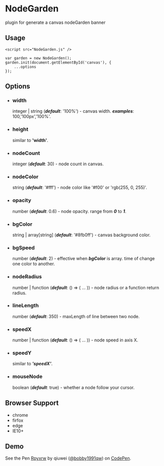 # NodeGarden
plugin for generate a canvas nodeGarden banner

## Usage
    <script src="NodeGarden.js" />
    
    var garden = new NodeGarden();
    garden.init(document.getElementById('canvas'), {
        ...options
    });

## Options

* ### width
    integer | string (***default***: '100%') - canvas width. ***examples***: 100,'100px','100%'.

* ### height
    similar to **'width'**.

* ### nodeCount
    integer (***default***: 30) - node count in canvas.                           

* ### nodeColor
    string (***default***: '#fff') - node color like '#f00' or 'rgb(255, 0, 255)'.

* ### opacity
    number (***default***: 0.6) - node opacity. range from ***0*** to ***1***.

* ### bgColor
    string | array[string] (***default***: '#8fb0ff') - canvas background color.

* ### bgSpeed
    number (***default***: 2) - effective when ***bgColor*** is array. time of change one color to another.

* ### nodeRadius
    number | function (***default***: () => ( ... )) - node radius or a function return radius.

* ### lineLength
    number (***default***: 350) - maxLength of line between two node.

* ### speedX
    number | function (***default***: () => ( ... )) - node speed in axis X.

* ### speedY
    similar to ***'speedX'***.

* ### mouseNode
    boolean (***default***: true) - whether a node follow your cursor.


## Browser Support
* chrome
* firfox
* edge
* IE10+

## Demo
<p data-height="265" data-theme-id="0" data-slug-hash="Rpyxrw" data-default-tab="result" data-user="bobby1991qw" data-embed-version="2" data-pen-title="Rpyxrw" class="codepen">See the Pen <a href="http://codepen.io/bobby1991qw/pen/Rpyxrw/">Rpyxrw</a> by qiuwei (<a href="http://codepen.io/bobby1991qw">@bobby1991qw</a>) on <a href="http://codepen.io">CodePen</a>.</p>